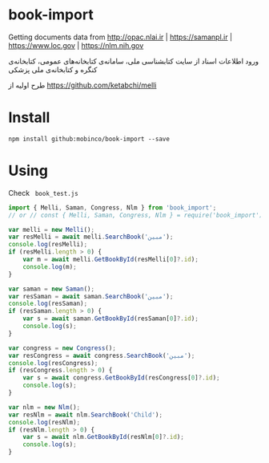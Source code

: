 # book-import

Getting documents data from http://opac.nlai.ir | https://samanpl.ir | https://www.loc.gov | https://nlm.nih.gov

ورود اطلاعات اسناد از سایت کتابشناسی ملی، سامانه‌ی کتابخانه‌های عمومی، کتابخانه‌ی کنگره و کتابخانه‌ی ملی پزشکی

طرح اولیه از https://github.com/ketabchi/melli


# Install
<code>npm install github:mobinco/book-import --save</code>

# Using
Check <code> book_test.js </code>

```js
import { Melli, Saman, Congress, Nlm } from 'book_import';
// or // const { Melli, Saman, Congress, Nlm } = require('book_import');

var melli = new Melli();
var resMelli = await melli.SearchBook('مبین');
console.log(resMelli);
if (resMelli.length > 0) {
    var m = await melli.GetBookById(resMelli[0]?.id);
    console.log(m);
}

var saman = new Saman();
var resSaman = await saman.SearchBook('مبین');
console.log(resSaman);
if (resSaman.length > 0) {
    var s = await saman.GetBookById(resSaman[0]?.id);
    console.log(s);
}

var congress = new Congress();
var resCongress = await congress.SearchBook('مبین');
console.log(resCongress);
if (resCongress.length > 0) {
    var s = await congress.GetBookById(resCongress[0]?.id);
    console.log(s);
}

var nlm = new Nlm();
var resNlm = await nlm.SearchBook('Child');
console.log(resNlm);
if (resNlm.length > 0) {
    var s = await nlm.GetBookById(resNlm[0]?.id);
    console.log(s);
}
```

